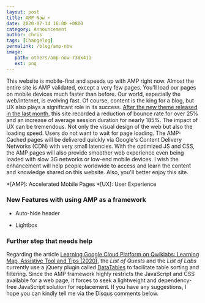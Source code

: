 ```yaml
---
layout: post
title: AMP Now ⚡
date: 2020-07-14 16:00 +0800
category: Announcement
author: chris
tags: [Changelog]
permalink: /blog/amp-now
image: 
   path: others/amp-now-730x411
   ext: png
---
```


This website is mobile-first and speeds up with AMP right now. Almost the entire site is AMP validated, except a very few pages. You'll load our pages on mobile devices much faster than before. Our world, especially the web/internet, is evolving fast. Of course, content is the king for a blog, but UX also plays a significant role in its success. [After the new theme released in the last month](/blog/2020/06/01/enjoy-our-new-theme), this site recorded a reduction of bounce rate for over 25% and an increase of average session duration for nearly 185%. The impact of UX can be tremendous. Not only the visual design of the web but also the loading speed. Users do not want to wait for page loading. The AMP-Cached pages will be delivered quickly via Google's Content Delivery Networks (CDN) with very small latencies. With the optimized JS and CSS, the AMP pages will also provide smoother web experience even being loaded with slow 3G networks or low-end mobile devices. I wish the enhancement will help people worldwide to access and learn the content and knowledge shared on this website. Also, you'll better enjoy this site.

*[AMP]: Accelerated Mobile Pages
*[UX]: User Experience

### New Features with using AMP as a framework

- Auto-hide header

- Lightbox

### Further step that needs help

Regarding the article [Learning Google Cloud Platform on Qwiklabs: Learning Map, Assistive Tool and Tips (2020)](/blog/qwiklabs/Qwiklabs-User-Tips-for-Learning_Google_Cloud_Platform), the *List of Quests* and the *List of Labs* currently use a jQuery plugin called [DataTables](https://datatables.net/) to facilitate table sorting and filtering. Since the AMP framework highly restricts the JavaScript and CSS available for a web page, it forces to seek a lightweight and dependency-free JavaScript solution for replacement. If you have any suggestions, I hope you can kindly tell me via the Disqus comments below.
